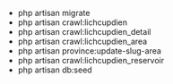 - php artisan migrate
- php artisan crawl:lichcupdien
- php artisan crawl:lichcupdien_detail
- php artisan crawl:lichcupdien_area
- php artisan province:update-slug-area
- php artisan crawl:lichcupdien_reservoir
- php artisan db:seed
